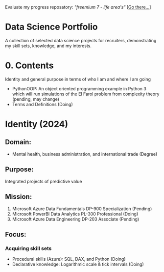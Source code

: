 Evaluate my progress reposatory: _"freemium 7 - life area's"_ [[Go there...](https://www.basravelli.nl/freemium)]

# Data Science Portfolio
A collection of selected data science projects for recruiters, demonstrating my skill sets, knowledge, and my interests.

# 0. Contents
Identity and general purpose in terms of who I am and where I am going
- PythonOOP: An object oriented programming example in Python 3 which will run simulations of the El Farol problem from complexity theory (pending, may change)
- Terms and Definitions (Doing)

# Identity (2024)
## Domain: 
- Mental health, business administration, and international trade (Degree)

## Purpose:
Integrated projects of predictive value

## Mission: 
1. Microsoft Azure Data Fundamentals DP-900 Specialization (Pending)
2. Microsoft PowerBI Data Analytics PL-300 Professional (Doing)
3. Microsoft Azure Data Engineering DP-203 Associate (Pending)

## Focus: 
### Acquiring skill sets 
- Procedural skills (Azure): SQL, DAX, and Python (Doing)
- Declarative knowledge: Logarithmic scale & tick intervals (Doing)




